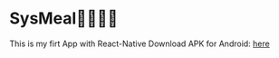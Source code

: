 # SysMeal🍔🍕🍟🧃
This is my firt App with React-Native
Download APK for Android: 
[here](https://exp-shell-app-assets.s3.us-west-1.amazonaws.com/android/%40janick/tutorial-f45bd395d0e040578592c087a695eb9f-signed.apk)
